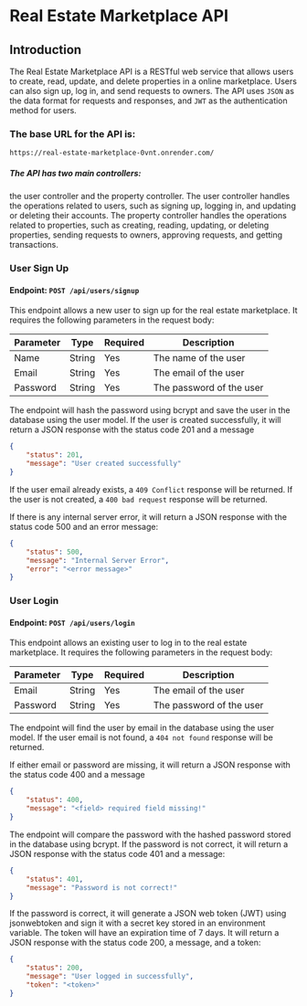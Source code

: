 # Real Estate Marketplace API
## Introduction
The Real Estate Marketplace API is a RESTful web service that allows users to create, read, update, and delete properties in a online marketplace. Users can also sign up, log in, and send requests to owners. 
The API uses `JSON` as the data format for requests and responses, and `JWT` as the authentication method for users.

### The base URL for the API is:

`https://real-estate-marketplace-0vnt.onrender.com/`

##### The API has two main controllers:
 the user controller and the property controller. The user controller handles the operations related to users, such as signing up, logging in, and updating or deleting their accounts. The property controller handles the operations related to properties, such as creating, reading, updating, or deleting properties, sending requests to owners, approving requests, and getting transactions.

### User Sign Up 
#### Endpoint: `POST /api/users/signup`
This endpoint allows a new user to sign up for the real estate marketplace. It requires the following parameters in the request body:

| Parameter  | Type     | Required    | Description |
|------------| -------- | ------------|-------------|
| Name       | String   | Yes         | The name of the user |
| Email      | String   | Yes         | The email of the user |
| Password   | String   | Yes         | The password of the user |

The endpoint will hash the password using bcrypt and save the user in the database using the user model. 
If the user is created successfully, it will return a JSON response with the status code 201 and a message
``` json
{
    "status": 201,
    "message": "User created successfully"
}
```
If the user email already exists, a `409 Conflict` response will be returned.
If the user is not created, a `400 bad request` response will be returned.

If there is any internal server error, it will return a JSON response with the status code 500 and an error message:
``` json
{
    "status": 500,
    "message": "Internal Server Error",
    "error": "<error message>"
}
```

### User Login 
#### Endpoint: `POST /api/users/login`
This endpoint allows an existing user to log in to the real estate marketplace. It requires the following parameters in the request body:

| Parameter  | Type     | Required    | Description |
|------------| -------- | ------------|-------------|
| Email      | String   | Yes         | The email of the user |
| Password   | String   | Yes         | The password of the user |

The endpoint will find the user by email in the database using the user model.
If the user email  is not found, a `404 not found` response will be returned.

If either email or password are missing, it will return a JSON response with the status code 400 and a message
``` json
{
    "status": 400,
    "message": "<field> required field missing!"
}
```
The endpoint will compare the password with the hashed password stored in the database using bcrypt. If the password is not correct, it will return a JSON response with the status code 401 and a message:
``` json
{
    "status": 401,
    "message": "Password is not correct!"
}
```

If the password is correct, it will generate a JSON web token (JWT) using jsonwebtoken and sign it with a secret key stored in an environment variable. The token will have an expiration time of 7 days. It will return a JSON response with the status code 200, a message, and a token:
``` json
{
    "status": 200,
    "message": "User logged in successfully",
    "token": "<token>"
}
```